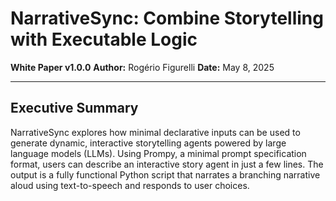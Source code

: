 # NarrativeSync: Combine Storytelling with Executable Logic

**White Paper v1.0.0**
**Author:** Rogério Figurelli
**Date:** May 8, 2025

---

## Executive Summary

NarrativeSync explores how minimal declarative inputs can be used to generate dynamic, interactive storytelling agents powered by large language models (LLMs). Using Prompy, a minimal prompt specification format, users can describe an interactive story agent in just a few lines. The output is a fully functional Python script that narrates a branching narrative aloud using text-to-speech and responds to user choices.
